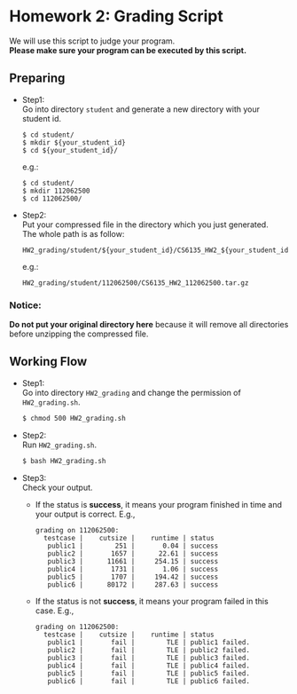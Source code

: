 # Homework 2: Grading Script
We will use this script to judge your program.  
**Please make sure your program can be executed by this script.**

## Preparing
* Step1:  
    Go into directory `student` and generate a new directory with your student id.
    ```shell
    $ cd student/
    $ mkdir ${your_student_id}
    $ cd ${your_student_id}/
    ```

    e.g.:
    ```shell
    $ cd student/
    $ mkdir 112062500
    $ cd 112062500/
    ```

* Step2:  
    Put your compressed file in the directory which you just generated.  
    The whole path is as follow:
    ```
    HW2_grading/student/${your_student_id}/CS6135_HW2_${your_student_id}.tar.gz
    ```

    e.g.:
    ```
    HW2_grading/student/112062500/CS6135_HW2_112062500.tar.gz
    ```

### Notice:
**Do not put your original directory here** because it will remove all directories before unzipping the compressed file.

## Working Flow
* Step1:  
    Go into directory `HW2_grading` and change the permission of `HW2_grading.sh`.
    ```sh
    $ chmod 500 HW2_grading.sh
    ```

* Step2:  
    Run `HW2_grading.sh`.
    ```sh
    $ bash HW2_grading.sh
    ```

* Step3:  
    Check your output.
    * If the status is **success**, it means your program finished in time and your output is correct. E.g.,
        ```
        grading on 112062500:
          testcase |    cutsize |    runtime | status
           public1 |        251 |       0.04 | success
           public2 |       1657 |      22.61 | success
           public3 |      11661 |     254.15 | success
           public4 |       1731 |       1.06 | success
           public5 |       1707 |     194.42 | success
           public6 |      80172 |     287.63 | success
        ```

    * If the status is not **success**, it means your program failed in this case. E.g.,
        ```
        grading on 112062500:
          testcase |    cutsize |    runtime | status
           public1 |       fail |        TLE | public1 failed.
           public2 |       fail |        TLE | public2 failed.
           public3 |       fail |        TLE | public3 failed.
           public4 |       fail |        TLE | public4 failed.
           public5 |       fail |        TLE | public5 failed.
           public6 |       fail |        TLE | public6 failed.
        ```
